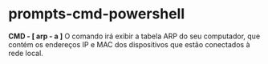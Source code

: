 # prompts-cmd-powershell


**CMD - [ arp - a ]** O comando irá exibir a tabela ARP do seu computador, que contém os endereços IP e MAC dos dispositivos que estão conectados à rede local.

  [](https://github.com/Fabx01/prompts-cmd-powershell/blob/main/cmd%20(arp%20-a).png)
